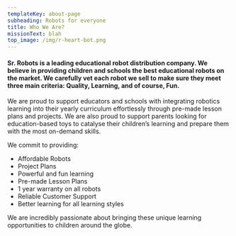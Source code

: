 ```yaml
---
templateKey: about-page
subheading: Robots for everyone
title: Who We Are?
missionText: blah
top_image: /img/r-heart-bot.png
---
```

#### Sr. Robots is a leading educational robot distribution company. We believe in providing children and schools the best educational robots on the market. We carefully vet each robot we sell to make sure they meet three main criteria: Quality, Learning, and of course, Fun.

We are proud to support educators and schools with integrating robotics learning into their yearly curriculum effortlessly through pre-made lesson plans and projects. We are also proud to support parents looking for education-based toys to catalyse their children’s learning and prepare them with the most on-demand skills.

We commit to providing:

* Affordable Robots
* Project Plans
* Powerful and fun learning
* Pre-made Lesson Plans
* 1 year warranty on all robots
* Reliable Customer Support
* Better learning for all learning styles

We are incredibly passionate about bringing these unique learning opportunities to children around the globe.
